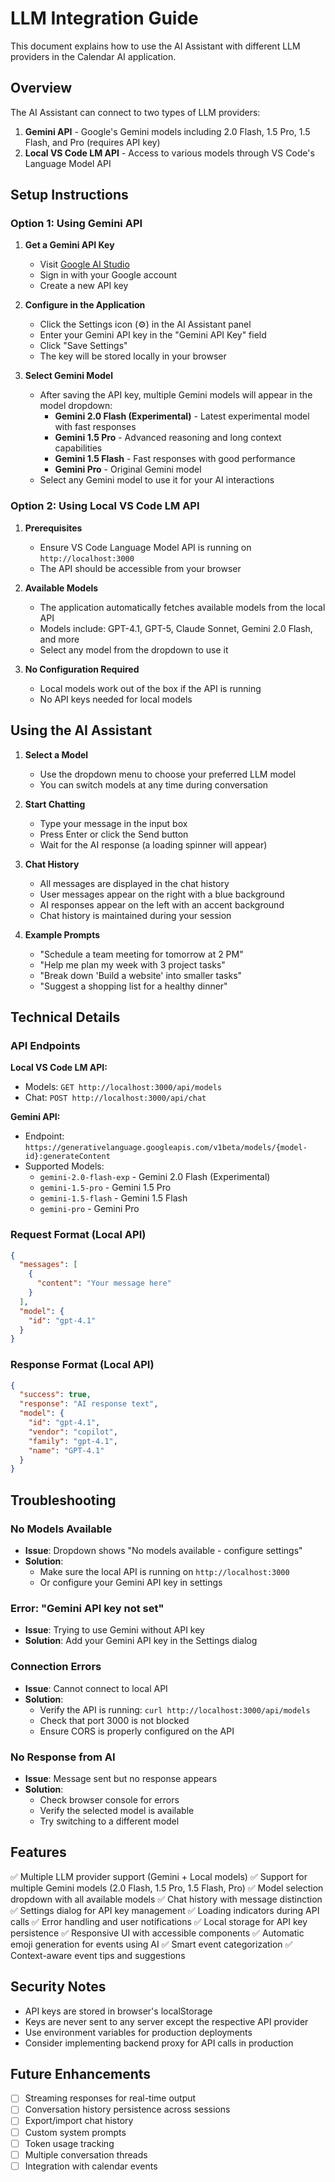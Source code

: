 # LLM Integration Guide

This document explains how to use the AI Assistant with different LLM providers in the Calendar AI application.

## Overview

The AI Assistant can connect to two types of LLM providers:
1. **Gemini API** - Google's Gemini models including 2.0 Flash, 1.5 Pro, 1.5 Flash, and Pro (requires API key)
2. **Local VS Code LM API** - Access to various models through VS Code's Language Model API

## Setup Instructions

### Option 1: Using Gemini API

1. **Get a Gemini API Key**
   - Visit [Google AI Studio](https://makersuite.google.com/app/apikey)
   - Sign in with your Google account
   - Create a new API key

2. **Configure in the Application**
   - Click the Settings icon (⚙️) in the AI Assistant panel
   - Enter your Gemini API key in the "Gemini API Key" field
   - Click "Save Settings"
   - The key will be stored locally in your browser

3. **Select Gemini Model**
   - After saving the API key, multiple Gemini models will appear in the model dropdown:
     - **Gemini 2.0 Flash (Experimental)** - Latest experimental model with fast responses
     - **Gemini 1.5 Pro** - Advanced reasoning and long context capabilities
     - **Gemini 1.5 Flash** - Fast responses with good performance
     - **Gemini Pro** - Original Gemini model
   - Select any Gemini model to use it for your AI interactions

### Option 2: Using Local VS Code LM API

1. **Prerequisites**
   - Ensure VS Code Language Model API is running on `http://localhost:3000`
   - The API should be accessible from your browser

2. **Available Models**
   - The application automatically fetches available models from the local API
   - Models include: GPT-4.1, GPT-5, Claude Sonnet, Gemini 2.0 Flash, and more
   - Select any model from the dropdown to use it

3. **No Configuration Required**
   - Local models work out of the box if the API is running
   - No API keys needed for local models

## Using the AI Assistant

1. **Select a Model**
   - Use the dropdown menu to choose your preferred LLM model
   - You can switch models at any time during conversation

2. **Start Chatting**
   - Type your message in the input box
   - Press Enter or click the Send button
   - Wait for the AI response (a loading spinner will appear)

3. **Chat History**
   - All messages are displayed in the chat history
   - User messages appear on the right with a blue background
   - AI responses appear on the left with an accent background
   - Chat history is maintained during your session

4. **Example Prompts**
   - "Schedule a team meeting for tomorrow at 2 PM"
   - "Help me plan my week with 3 project tasks"
   - "Break down 'Build a website' into smaller tasks"
   - "Suggest a shopping list for a healthy dinner"

## Technical Details

### API Endpoints

**Local VS Code LM API:**
- Models: `GET http://localhost:3000/api/models`
- Chat: `POST http://localhost:3000/api/chat`

**Gemini API:**
- Endpoint: `https://generativelanguage.googleapis.com/v1beta/models/{model-id}:generateContent`
- Supported Models:
  - `gemini-2.0-flash-exp` - Gemini 2.0 Flash (Experimental)
  - `gemini-1.5-pro` - Gemini 1.5 Pro
  - `gemini-1.5-flash` - Gemini 1.5 Flash
  - `gemini-pro` - Gemini Pro

### Request Format (Local API)

```json
{
  "messages": [
    {
      "content": "Your message here"
    }
  ],
  "model": {
    "id": "gpt-4.1"
  }
}
```

### Response Format (Local API)

```json
{
  "success": true,
  "response": "AI response text",
  "model": {
    "id": "gpt-4.1",
    "vendor": "copilot",
    "family": "gpt-4.1",
    "name": "GPT-4.1"
  }
}
```

## Troubleshooting

### No Models Available
- **Issue**: Dropdown shows "No models available - configure settings"
- **Solution**: 
  - Make sure the local API is running on `http://localhost:3000`
  - Or configure your Gemini API key in settings

### Error: "Gemini API key not set"
- **Issue**: Trying to use Gemini without API key
- **Solution**: Add your Gemini API key in the Settings dialog

### Connection Errors
- **Issue**: Cannot connect to local API
- **Solution**: 
  - Verify the API is running: `curl http://localhost:3000/api/models`
  - Check that port 3000 is not blocked
  - Ensure CORS is properly configured on the API

### No Response from AI
- **Issue**: Message sent but no response appears
- **Solution**:
  - Check browser console for errors
  - Verify the selected model is available
  - Try switching to a different model

## Features

✅ Multiple LLM provider support (Gemini + Local models)
✅ Support for multiple Gemini models (2.0 Flash, 1.5 Pro, 1.5 Flash, Pro)
✅ Model selection dropdown with all available models
✅ Chat history with message distinction
✅ Settings dialog for API key management
✅ Loading indicators during API calls
✅ Error handling and user notifications
✅ Local storage for API key persistence
✅ Responsive UI with accessible components
✅ Automatic emoji generation for events using AI
✅ Smart event categorization
✅ Context-aware event tips and suggestions

## Security Notes

- API keys are stored in browser's localStorage
- Keys are never sent to any server except the respective API provider
- Use environment variables for production deployments
- Consider implementing backend proxy for API calls in production

## Future Enhancements

- [ ] Streaming responses for real-time output
- [ ] Conversation history persistence across sessions
- [ ] Export/import chat history
- [ ] Custom system prompts
- [ ] Token usage tracking
- [ ] Multiple conversation threads
- [ ] Integration with calendar events
